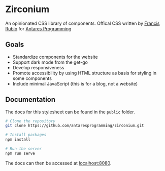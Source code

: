 # Zirconium

An opinionated CSS library of components. Offical CSS written by [Francis Rubio](https://github.com/maniczirconium/maniczirconium) for [Antares Programming](https://antaresprogramming.github.io/)

## Goals
- Standardize components for the website
- Support dark mode from the get-go
- Develop responsiveness
- Promote accessibility by using HTML structure as basis for styling in some components
- Include minimal JavaScript (this is for a blog, not a website)

## Documentation
The docs for this stylesheet can be found in the `public` folder. 

```bash
# Clone the repository
git clone https://github.com/antaresprogramming/zirconium.git

# Install packages
npm install

# Run the server
npm run serve
```

The docs can then be accessed at [localhost:8080](http://localhost:8080).